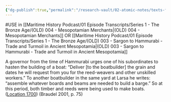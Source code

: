 ```yaml
---
{"dg-publish":true,"permalink":"/research-vault/02-atomic-notes/texts-from-the-time-of-hammurabi-describe-boat-construction/"}
---
```


#USE in [[Maritime History Podcast/01 Episode Transcripts/Series 1 - The Bronze Age/(OLD) 004 - Mesopotamian Merchants\|(OLD) 004 - Mesopotamian Merchants]] OR [[Maritime History Podcast/01 Episode Transcripts/Series 1 - The Bronze Age/(OLD) 003 - Sargon to Hammurabi - Trade and Turmoil in Ancient Mesopotamia\|(OLD) 003 - Sargon to Hammurabi - Trade and Turmoil in Ancient Mesopotamia]]

A governor from the time of Hammurabi urges one of his subordinates to hasten the building of a boat: “Deliver [to the boatbuilder] the grain and dates he will request from you for the reed-weavers and other unskilled workers.” To another boatbuilder in the same yard at Larsa he writes: “assemble whatever boards and beams are needed to build a barge.” So at this period, both timber and reeds were being used to make boats. ([Location 1700](https://readwise.io/to_kindle?action=open&asin=B004FEFSCC&location=1700)) (Braudel 2001, p. 75)